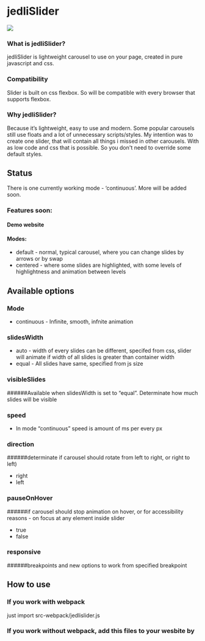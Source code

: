 # jedliSlider

![](https://img.shields.io/badge/version-0.6.4-blue.svg)

### What is jedliSlider?

jedliSlider is lightweight carousel to use on your page, created in pure javascript and css.

### Compatibility

Slider is built on css flexbox. So will be compatible with every browser that supports flexbox.

### Why jedliSlider?

Because it’s lightweight, easy to use and modern. Some popular carousels still use floats and a lot of unnecessary scripts/styles.
My intention was to create one slider, that will contain all things i missed in other carousels. With as low code and css that is possible. So you don't need to override some default styles.

## Status
There is one currently working mode - ‘continuous’.
More will be added soon.

### Features soon:

#### Demo website

#### Modes:
- default - normal, typical carousel, where you can change slides by arrows or by swap
- centered - where some slides are highlighted, with some levels of highlightness and animation between levels

## Available options

### Mode
- continuous - Infinite, smooth, infnite animation

### slidesWidth

- auto - width of every slides can be different, specifed from css, slider will animate if width of all slides is greater than container width
- equal - All slides have same, specified from js size

### visibleSlides
######Available when slidesWidth is set to “equal”. Determinate how much slides will be visible

### speed

- In mode “continuous” speed is amount of ms per every px

### direction
######determinate if carousel should rotate from left to right, or right to left)

- right
- left

### pauseOnHover
######if carousel should stop animation on hover, or for accessibility reasons - on focus at any element inside slider

- true
- false

### responsive
######breakpoints and new options to work from specified breakpoint

## How to use

### If you work with webpack
just import src-webpack/jedlislider.js

### If you work without webpack, add this files to your wesbite by <script> and <link> tag:

- dist/jedlislider.bundle.css
- src/jedlislider.js


###### Working examples from test.js

```javascript
let slider = new jedliSlider(document.querySelectorAll(“[data-item=‘slider’]“)[0], {
   “mode”: “continuous”,
   “slidesWidth”: “auto”,
   “speed”: “5",
   “direction”: “right”,
})

let sliderContinuousSame = new jedliSlider(document.querySelectorAll(“[data-item=‘slider-continuous-same’]“)[0], {
   “mode”: “continuous”,
   “slidesWidth”: “equal”,
   “visibleSlides”: “4",
   “speed”: “5",
   ‘pauseOnHover’: “true”,
   “responsive”: [
       {
           “breakpoint”: “992",
           “options”: {
               “visibleSlides”: “3”
           }
       },
       {
           “breakpoint”: “768”,
           “options”: {
               “visibleSlides”: “2"
           }
       }
   ]
})

```

